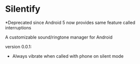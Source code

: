 Silentify
=========

*Deprecated since Android 5 now provides same feature called interruptions

A customizable sound/ringtone manager for Android

version 0.0.1:
- Always vibrate when called with phone on silent mode
